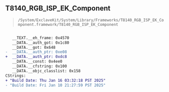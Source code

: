 ## T8140_RGB_ISP_EK_Component

> `/System/ExclaveKit/System/Library/Frameworks/T8140_RGB_ISP_EK_Component.framework/T8140_RGB_ISP_EK_Component`

```diff

   __TEXT.__eh_frame: 0x4570
   __DATA.__auth_got: 0x1c80
   __DATA.__got: 0x648
-  __DATA.__auth_ptr: 0xe08
+  __DATA.__auth_ptr: 0xdc8
   __DATA.__const: 0x4ee0
   __DATA.__cfstring: 0x100
   __DATA.__objc_classlist: 0x158
CStrings:
+ "Build Date: Thu Jan 16 03:32:18 PST 2025"
- "Build Date: Fri Jan 10 21:27:59 PST 2025"

```
